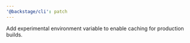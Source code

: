 ```yaml
---
'@backstage/cli': patch
---
```


Add experimental environment variable to enable caching for production builds.
